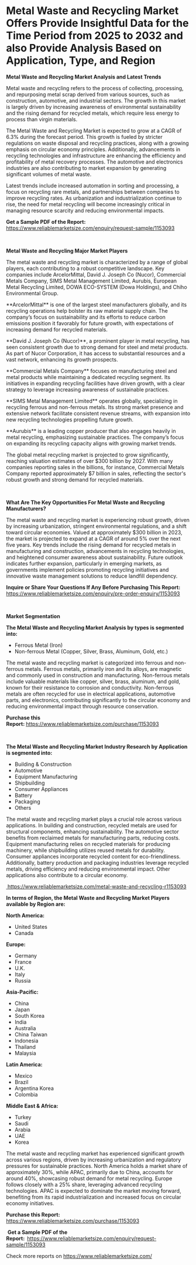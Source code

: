 <p><h1>Metal Waste and Recycling Market Offers Provide Insightful Data for the Time Period from 2025 to 2032 and also Provide Analysis Based on Application, Type, and Region</h1></p><p><strong>Metal Waste and Recycling Market Analysis and Latest Trends</strong></p>
<p><p>Metal waste and recycling refers to the process of collecting, processing, and repurposing metal scrap derived from various sources, such as construction, automotive, and industrial sectors. The growth in this market is largely driven by increasing awareness of environmental sustainability and the rising demand for recycled metals, which require less energy to process than virgin materials.</p><p>The Metal Waste and Recycling Market is expected to grow at a CAGR of 6.3% during the forecast period. This growth is fueled by stricter regulations on waste disposal and recycling practices, along with a growing emphasis on circular economy principles. Additionally, advancements in recycling technologies and infrastructure are enhancing the efficiency and profitability of metal recovery processes. The automotive and electronics industries are also contributing to market expansion by generating significant volumes of metal waste. </p><p>Latest trends include increased automation in sorting and processing, a focus on recycling rare metals, and partnerships between companies to improve recycling rates. As urbanization and industrialization continue to rise, the need for metal recycling will become increasingly critical in managing resource scarcity and reducing environmental impacts.</p></p>
<p><strong>Get a Sample PDF of the Report:&nbsp;</strong> <a href="https://www.reliablemarketsize.com/enquiry/request-sample/1153093?utm_campaign=3564&utm_medium=2&utm_source=Github&utm_content=ia&utm_term=22032025&utm_id=metal-waste-and-recycling">https://www.reliablemarketsize.com/enquiry/request-sample/1153093</a></p>
<p>&nbsp;</p>
<p><strong>Metal Waste and Recycling Major Market Players</strong></p>
<p><p>The metal waste and recycling market is characterized by a range of global players, each contributing to a robust competitive landscape. Key companies include ArcelorMittal, David J. Joseph Co (Nucor), Commercial Metals Company, SIMS Metal Management Limited, Aurubis, European Metal Recycling Limited, DOWA ECO-SYSTEM (Dowa Holdings), and Chiho Environmental Group.</p><p>**ArcelorMittal** is one of the largest steel manufacturers globally, and its recycling operations help bolster its raw material supply chain. The company’s focus on sustainability and its efforts to reduce carbon emissions position it favorably for future growth, with expectations of increasing demand for recycled materials.</p><p>**David J. Joseph Co (Nucor)**, a prominent player in metal recycling, has seen consistent growth due to strong demand for steel and metal products. As part of Nucor Corporation, it has access to substantial resources and a vast network, enhancing its growth prospects.</p><p>**Commercial Metals Company** focuses on manufacturing steel and metal products while maintaining a dedicated recycling segment. Its initiatives in expanding recycling facilities have driven growth, with a clear strategy to leverage increasing awareness of sustainable practices.</p><p>**SIMS Metal Management Limited** operates globally, specializing in recycling ferrous and non-ferrous metals. Its strong market presence and extensive network facilitate consistent revenue streams, with expansion into new recycling technologies propelling future growth.</p><p>**Aurubis** is a leading copper producer that also engages heavily in metal recycling, emphasizing sustainable practices. The company’s focus on expanding its recycling capacity aligns with growing market trends.</p><p>The global metal recycling market is projected to grow significantly, reaching valuation estimates of over $300 billion by 2027. With many companies reporting sales in the billions, for instance, Commercial Metals Company reported approximately $7 billion in sales, reflecting the sector's robust growth and strong demand for recycled materials.</p></p>
<p>&nbsp;</p>
<p><strong>What Are The Key Opportunities For Metal Waste and Recycling Manufacturers?</strong></p>
<p><p>The metal waste and recycling market is experiencing robust growth, driven by increasing urbanization, stringent environmental regulations, and a shift toward circular economies. Valued at approximately $300 billion in 2023, the market is projected to expand at a CAGR of around 5% over the next five years. Key trends include the rising demand for recycled metals in manufacturing and construction, advancements in recycling technologies, and heightened consumer awareness about sustainability. Future outlook indicates further expansion, particularly in emerging markets, as governments implement policies promoting recycling initiatives and innovative waste management solutions to reduce landfill dependency.</p></p>
<p><strong>Inquire or Share Your Questions If Any Before Purchasing This Report:</strong> <a href="https://www.reliablemarketsize.com/enquiry/pre-order-enquiry/1153093?utm_campaign=3564&utm_medium=2&utm_source=Github&utm_content=ia&utm_term=22032025&utm_id=metal-waste-and-recycling">https://www.reliablemarketsize.com/enquiry/pre-order-enquiry/1153093</a></p>
<p>&nbsp;</p>
<p><strong>Market Segmentation</strong></p>
<p><strong>The Metal Waste and Recycling Market Analysis by types is segmented into:</strong></p>
<p><ul><li>Ferrous Metal (Iron)</li><li>Non-ferrous Metal (Copper, Silver, Brass, Aluminum, Gold, etc.)</li></ul></p>
<p><p>The metal waste and recycling market is categorized into ferrous and non-ferrous metals. Ferrous metals, primarily iron and its alloys, are magnetic and commonly used in construction and manufacturing. Non-ferrous metals include valuable materials like copper, silver, brass, aluminum, and gold, known for their resistance to corrosion and conductivity. Non-ferrous metals are often recycled for use in electrical applications, automotive parts, and electronics, contributing significantly to the circular economy and reducing environmental impact through resource conservation.</p></p>
<p><strong>Purchase this Report:&nbsp;</strong><a href="https://www.reliablemarketsize.com/purchase/1153093?utm_campaign=3564&utm_medium=2&utm_source=Github&utm_content=ia&utm_term=22032025&utm_id=metal-waste-and-recycling">https://www.reliablemarketsize.com/purchase/1153093</a></p>
<p>&nbsp;</p>
<p><strong>The Metal Waste and Recycling Market Industry Research by Application is segmented into:</strong></p>
<p><ul><li>Building & Construction</li><li>Automotive</li><li>Equipment Manufacturing</li><li>Shipbuilding</li><li>Consumer Appliances</li><li>Battery</li><li>Packaging</li><li>Others</li></ul></p>
<p><p>The metal waste and recycling market plays a crucial role across various applications. In building and construction, recycled metals are used for structural components, enhancing sustainability. The automotive sector benefits from reclaimed metals for manufacturing parts, reducing costs. Equipment manufacturing relies on recycled materials for producing machinery, while shipbuilding utilizes reused metals for durability. Consumer appliances incorporate recycled content for eco-friendliness. Additionally, battery production and packaging industries leverage recycled metals, driving efficiency and reducing environmental impact. Other applications also contribute to a circular economy.</p></p>
<p><a href="https://www.reliablemarketsize.com/metal-waste-and-recycling-r1153093?utm_campaign=3564&utm_medium=2&utm_source=Github&utm_content=ia&utm_term=22032025&utm_id=metal-waste-and-recycling">&nbsp;https://www.reliablemarketsize.com/metal-waste-and-recycling-r1153093</a></p>
<p><strong>In terms of Region, the Metal Waste and Recycling Market Players available by Region are:</strong></p>
<p>
    <p> <strong> North America: </strong>
        <ul>
            <li>United States</li>
            <li>Canada</li>
        </ul>
        </p> 
    <p> <strong> Europe: </strong>
        <ul>
            <li>Germany</li>
            <li>France</li>
            <li>U.K.</li>
            <li>Italy</li>
            <li>Russia</li>
        </ul>
        </p> 
    <p> <strong> Asia-Pacific: </strong>
        <ul>
            <li>China</li>
            <li>Japan</li>
            <li>South Korea</li>
            <li>India</li>
            <li>Australia</li>
            <li>China Taiwan</li>
            <li>Indonesia</li>
            <li>Thailand</li>
            <li>Malaysia</li>
        </ul>
        </p> 
    <p> <strong> Latin America: </strong>
        <ul>
            <li>Mexico</li>
            <li>Brazil</li>
            <li>Argentina Korea</li>
            <li>Colombia</li>
        </ul>
        </p> 
    <p> <strong> Middle East & Africa: </strong>
        <ul>
            <li>Turkey</li>
            <li>Saudi</li>
            <li>Arabia</li>
            <li>UAE</li>
            <li>Korea</li>
        </ul>
    </p>
    </p>
<p><p>The metal waste and recycling market has experienced significant growth across various regions, driven by increasing urbanization and regulatory pressures for sustainable practices. North America holds a market share of approximately 30%, while APAC, primarily due to China, accounts for around 40%, showcasing robust demand for metal recycling. Europe follows closely with a 25% share, leveraging advanced recycling technologies. APAC is expected to dominate the market moving forward, benefiting from its rapid industrialization and increased focus on circular economy initiatives.</p></p>
<p><strong>Purchase this Report: </strong><a href="https://www.reliablemarketsize.com/purchase/1153093?utm_campaign=3564&utm_medium=2&utm_source=Github&utm_content=ia&utm_term=22032025&utm_id=metal-waste-and-recycling">https://www.reliablemarketsize.com/purchase/1153093</a></p>
<p>&nbsp;<strong>Get a Sample PDF of the Report:&nbsp;&nbsp;</strong><a href="https://www.reliablemarketsize.com/enquiry/request-sample/1153093?utm_campaign=3564&utm_medium=2&utm_source=Github&utm_content=ia&utm_term=22032025&utm_id=metal-waste-and-recycling">https://www.reliablemarketsize.com/enquiry/request-sample/1153093</a></p>
<p><strong></strong></p>
<p>Check more reports on <a href="https://www.reliablemarketsize.com/?utm_campaign=3564&utm_medium=2&utm_source=Github&utm_content=ia&utm_term=22032025&utm_id=metal-waste-and-recycling">https://www.reliablemarketsize.com/</a></p>
